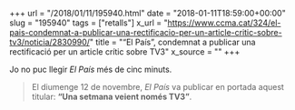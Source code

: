 +++
url = "/2018/01/11/195940.html"
date = "2018-01-11T18:59:00+00:00"
slug = "195940"
tags = ["retalls"]
x_url = "https://www.ccma.cat/324/el-pais-condemnat-a-publicar-una-rectificacio-per-un-article-critic-sobre-tv3/noticia/2830990/"
title = "“El País”, condemnat a publicar una rectificació per un article crític sobre TV3"
x_source = ""
+++

Jo no puc llegir *El País* més de cinc minuts.

> El diumenge 12 de novembre, *El País* va publicar en portada aquest titular: **“Una setmana veient només TV3”**.